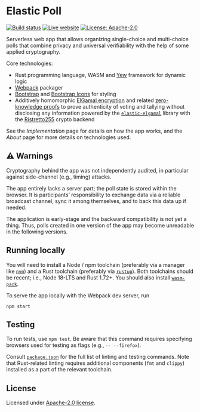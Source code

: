 # Elastic Poll

[![Build status][ci-image]][ci-url]
[![Live website][website-image]][website-url]
[![License: Apache-2.0][license-image]][license-url]

[ci-image]: https://github.com/slowli/elasticpoll.app/actions/workflows/ci.yml/badge.svg
[ci-url]: https://github.com/slowli/elasticpoll.app/actions/workflows/ci.yml
[website-image]: https://img.shields.io/badge/website-live-blue.svg
[website-url]: https://elasticpoll.app/
[license-image]: https://img.shields.io/github/license/slowli/elasticpoll.app.svg
[license-url]: https://github.com/slowli/elasticpoll.app/blob/main/LICENSE

Serverless web app that allows organizing single-choice and multi-choice polls 
that combine privacy and universal verifiability with the help of 
some applied cryptography.

Core technologies:

- Rust programming language, WASM and [Yew] framework for dynamic logic
- [Webpack] packager
- [Bootstrap] and [Bootstrap Icons] for styling
- Additively homomorphic [ElGamal encryption] and related [zero-knowledge proofs][ZKP]
  to prove authenticity of voting and tallying without disclosing any information
  powered by the [`elastic-elgamal`] library with the [Ristretto255] crypto backend

See the *Implementation* page for details on how the app works, 
and the *About* page for more details on technologies used.

## ⚠ Warnings

Cryptography behind the app was not independently audited, in particular
against side-channel (e.g., timing) attacks.

The app entirely lacks a server part; the poll state is stored within the browser.
It is participants’ responsibility to exchange data via a reliable broadcast channel,
sync it among themselves, and to back this data up if needed.

The application is early-stage and the backward compatibility is not yet a thing.
Thus, polls created in one version of the app may become unreadable in the following versions.

## Running locally

You will need to install a Node / npm toolchain (preferably via a manager like [`nvm`])
and a Rust toolchain (preferably via [`rustup`]). Both toolchains should be recent; i.e., Node 18-LTS
and Rust 1.72+. You should also install [`wasm-pack`].

To serve the app locally with the Webpack dev server, run

```shell
npm start
```

## Testing

To run tests, use `npm test`.
Be aware that this command requires specifying browsers used for testing as flags
(e.g., `-- --firefox`).

Consult [`package.json`](package.json) for the full list of linting and testing commands.
Note that Rust-related linting requires additional components (`fmt` and `clippy`) installed as a part
of the relevant toolchain.

## License

Licensed under [Apache-2.0 license](LICENSE).

[Yew]: https://yew.rs/
[Webpack]: https://webpack.js.org/
[Bootstrap]: https://getbootstrap.com/
[Bootstrap Icons]: https://icons.getbootstrap.com/
[ElGamal encryption]: https://en.wikipedia.org/wiki/ElGamal_encryption
[ZKP]: https://en.wikipedia.org/wiki/Zero-knowledge_proof
[Ristretto255]: https://ristretto.group/
[`elastic-elgamal`]: https://github.com/slowli/elastic-elgamal
[`nvm`]: https://github.com/creationix/nvm
[`rustup`]: https://rustup.rs/
[`wasm-pack`]: https://rustwasm.github.io/wasm-pack/installer/
